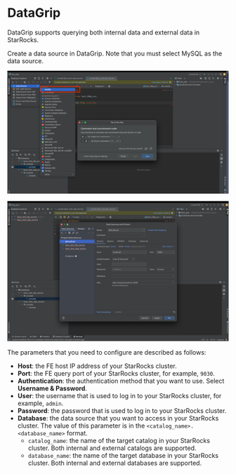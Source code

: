 # DataGrip

DataGrip supports querying both internal data and external data in StarRocks.

Create a data source in DataGrip. Note that you must select MySQL as the data source.

![DataGrip - 1](../../assets/BI_datagrip_1.png)

![DataGrip - 2](../../assets/BI_datagrip_2.png)

The parameters that you need to configure are described as follows:

- **Host**: the FE host IP address of your StarRocks cluster.
- **Port**: the FE query port of your StarRocks cluster, for example, `9030`.
- **Authentication**: the authentication method that you want to use. Select **Username & Password**.
- **User**: the username that is used to log in to your StarRocks cluster, for example, `admin`.
- **Password**: the password that is used to log in to your StarRocks cluster.
- **Database**: the data source that you want to access in your StarRocks cluster. The value of this parameter is in the `<catalog_name>.<database_name>` format.
  - `catalog_name`: the name of the target catalog in your StarRocks cluster. Both internal and external catalogs are supported.
  - `database_name`: the name of the target database in your StarRocks cluster. Both internal and external databases are supported.
